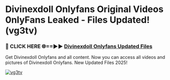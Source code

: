 # Divinexdoll Onlyfans Original Videos 0nlyFans Leaked - Files Updated! (vg3tv)

<h3>🔴 CLICK HERE 🌐==►► <a href="https://tinyurl.com/ehrbuxhb" rel="nofollow">Divinexdoll Onlyfans Updated Files</a></h3>

Get Divinexdoll Onlyfans and all content. Now you can access all videos and pictures of Divinexdoll Onlyfans. New Updated Files 2025!

[![vg3tv](https://i.imgur.com/lVYEuWS.gif)](https://tinyurl.com/ehrbuxhb)
